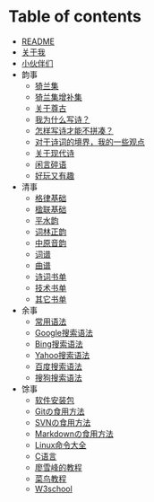 # Table of contents

- [README](README.md)
- [关于我](关于/About.md)
- [小伙伴们](关于/Friends.md)
- 韵事
  - [猗兰集](韵事/01猗兰集.md)
  - [猗兰集增补集](韵事/01猗兰集增补集.md)
  - [关于尊古](韵事/02尊古.md)
  - [我为什么写诗？](韵事/03我为什么写诗？.md)
  - [怎样写诗才能不拼凑？](韵事/04怎样写诗才能不拼凑？.md)
  - [对于诗词的境界，我的一些观点](韵事/05对于诗词的境界，我的一些观点.md)
  - [关于现代诗](韵事/06关于现代诗.md)
  - [闲言碎语](韵事/闲言碎语.md)
  - [好玩又有趣](韵事/好玩又有趣.md)
- 清事
  - [格律基础](清事/格律基础.md)
  - [楹联基础](清事/楹联基础.md)
  - [平水韵](https://sou-yun.cn/QR.aspx)
  - [词林正韵](https://sou-yun.cn/QR.aspx?ci=*)
  - [中原音韵](https://sou-yun.cn/zyqr.aspx)
  - [词谱](https://sou-yun.cn/QueryCiTune.aspx)
  - [曲谱](https://sou-yun.cn/QueryQuTune.aspx)
  - [诗词书单](清事/诗词书单.md)
  - [技术书单](清事/技术书单.md)
  - [其它书单](清事/其它书单.md)
- 余事
  - [常用语法](余事/01常用语法.md)
  - [Google搜索语法](余事/02Google搜索语法.md)
  - [Bing搜索语法](余事/03Bing搜索语法.md)
  - [Yahoo搜索语法](余事/04Yahoo搜索语法.md)
  - [百度搜索语法](余事/05百度搜索语法.md)
  - [搜狗搜索语法](余事/06搜狗搜索语法.md)
- 馀事
  - [软件安装包](馀事/software-download.md)
  - [Gitの食用方法](馀事/01Gitの食用方法.md)
  - [SVNの食用方法](馀事/02SVNの食用方法.md)
  - [Markdownの食用方法](馀事/03Markdownの食用方法.md)
  - [Linux命令大全](https://www.linuxcool.com/)
  - [C语言](http://c.biancheng.net/)
  - [廖雪峰的教程](https://www.liaoxuefeng.com/)
  - [菜鸟教程](https://www.runoob.com/)
  - [W3school](https://www.w3school.com.cn/)